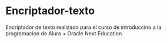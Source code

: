 # Encriptador-texto
Encriptador de texto realizado para el curso de introduccino a la programacion de Alura + Oracle Next Education
